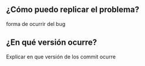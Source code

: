 ## ¿Cómo puedo replicar el problema?
forma de ocurrir del bug
## ¿En qué versión ocurre?
Explicar en que versión de los commit ocurre
